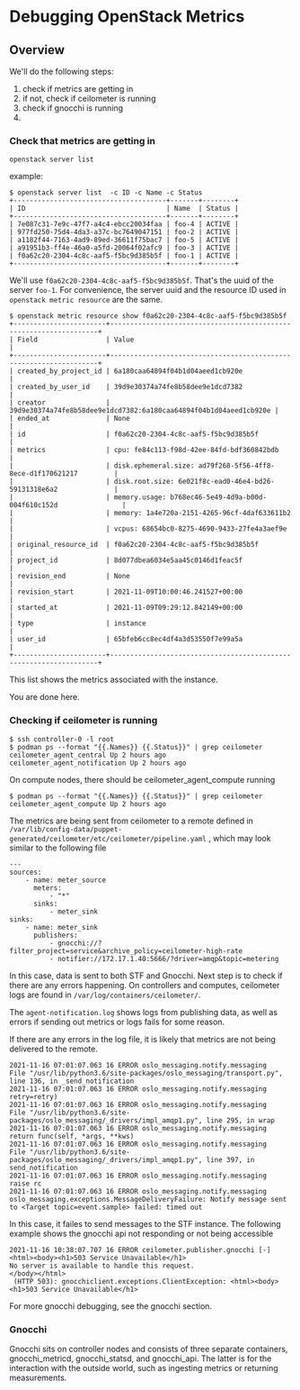 # Debugging OpenStack Metrics


## Overview


We'll do the following steps:

1. check if metrics are getting in 
2. if not, check if ceilometer is running
3. check if gnocchi is running
4. 



### Check that metrics are getting in

`openstack server list`

example:

```
$ openstack server list  -c ID -c Name -c Status
+--------------------------------------+-------+--------+
| ID                                   | Name  | Status |
+--------------------------------------+-------+--------+
| 7e087c31-7e9c-47f7-a4c4-ebcc20034faa | foo-4 | ACTIVE |
| 977fd250-75d4-4da3-a37c-bc7649047151 | foo-2 | ACTIVE |
| a1182f44-7163-4ad9-89ed-36611f75bac7 | foo-5 | ACTIVE |
| a91951b3-ff4e-46a0-a5fd-20064f02afc9 | foo-3 | ACTIVE |
| f0a62c20-2304-4c8c-aaf5-f5bc9d385b5f | foo-1 | ACTIVE |
+--------------------------------------+-------+--------+
```

We'll use `f0a62c20-2304-4c8c-aaf5-f5bc9d385b5f`. That's the uuid of the server `foo-1`. For convenience, the server uuid and the resource ID used in `openstack metric resource` are the same.

```
$ openstack metric resource show f0a62c20-2304-4c8c-aaf5-f5bc9d385b5f
+-----------------------+-------------------------------------------------------------------+
| Field                 | Value                                                             |
+-----------------------+-------------------------------------------------------------------+
| created_by_project_id | 6a180caa64894f04b1d04aeed1cb920e                                  |
| created_by_user_id    | 39d9e30374a74fe8b58dee9e1dcd7382                                  |
| creator               | 39d9e30374a74fe8b58dee9e1dcd7382:6a180caa64894f04b1d04aeed1cb920e |
| ended_at              | None                                                              |
| id                    | f0a62c20-2304-4c8c-aaf5-f5bc9d385b5f                              |
| metrics               | cpu: fe84c113-f98d-42ee-84fd-bdf360842bdb                         |
|                       | disk.ephemeral.size: ad79f268-5f56-4ff8-8ece-d1f170621217         |
|                       | disk.root.size: 6e021f8c-ead0-46e4-bd26-59131318e6a2              |
|                       | memory.usage: b768ec46-5e49-4d9a-b00d-004f610c152d                |
|                       | memory: 1a4e720a-2151-4265-96cf-4daf633611b2                      |
|                       | vcpus: 68654bc0-8275-4690-9433-27fe4a3aef9e                       |
| original_resource_id  | f0a62c20-2304-4c8c-aaf5-f5bc9d385b5f                              |
| project_id            | 8d077dbea6034e5aa45c0146d1feac5f                                  |
| revision_end          | None                                                              |
| revision_start        | 2021-11-09T10:00:46.241527+00:00                                  |
| started_at            | 2021-11-09T09:29:12.842149+00:00                                  |
| type                  | instance                                                          |
| user_id               | 65bfeb6cc8ec4df4a3d53550f7e99a5a                                  |
+-----------------------+-------------------------------------------------------------------+
```

This list shows the metrics associated with the instance.

You are done here.

### Checking if ceilometer is running

```
$ ssh controller-0 -l root
$ podman ps --format "{{.Names}} {{.Status}}" | grep ceilometer
ceilometer_agent_central Up 2 hours ago
ceilometer_agent_notification Up 2 hours ago
```

On compute nodes, there should be ceilometer_agent_compute running

```
$ podman ps --format "{{.Names}} {{.Status}}" | grep ceilometer
ceilometer_agent_compute Up 2 hours ago
```

The metrics are being sent from ceilometer to a remote defined in 
`/var/lib/config-data/puppet-generated/ceilometer/etc/ceilometer/pipeline.yaml`
, which may look similar to the following file

```
---
sources:
    - name: meter_source
      meters:
          - "*"
      sinks:
          - meter_sink
sinks:
    - name: meter_sink
      publishers:
          - gnocchi://?filter_project=service&archive_policy=ceilometer-high-rate
          - notifier://172.17.1.40:5666/?driver=amqp&topic=metering

```
In this case, data is sent to both STF and Gnocchi. Next step is to check 
if there are any errors happening. On controllers and computes, ceilometer 
logs are found in `/var/log/containers/ceilometer/`. 

The `agent-notification.log` shows logs from publishing data, as well as
errors if sending out metrics or logs fails for some reason.

If there are any errors in the log file, it is likely that metrics are not
being delivered to the remote.

```
2021-11-16 07:01:07.063 16 ERROR oslo_messaging.notify.messaging   File "/usr/lib/python3.6/site-packages/oslo_messaging/transport.py", line 136, in _send_notification
2021-11-16 07:01:07.063 16 ERROR oslo_messaging.notify.messaging     retry=retry)
2021-11-16 07:01:07.063 16 ERROR oslo_messaging.notify.messaging   File "/usr/lib/python3.6/site-packages/oslo_messaging/_drivers/impl_amqp1.py", line 295, in wrap
2021-11-16 07:01:07.063 16 ERROR oslo_messaging.notify.messaging     return func(self, *args, **kws)
2021-11-16 07:01:07.063 16 ERROR oslo_messaging.notify.messaging   File "/usr/lib/python3.6/site-packages/oslo_messaging/_drivers/impl_amqp1.py", line 397, in send_notification
2021-11-16 07:01:07.063 16 ERROR oslo_messaging.notify.messaging     raise rc
2021-11-16 07:01:07.063 16 ERROR oslo_messaging.notify.messaging oslo_messaging.exceptions.MessageDeliveryFailure: Notify message sent to <Target topic=event.sample> failed: timed out
```

In this case, it failes to send messages to the STF instance. The following
example shows the gnocchi api not responding or not being accessible

```
2021-11-16 10:38:07.707 16 ERROR ceilometer.publisher.gnocchi [-] <html><body><h1>503 Service Unavailable</h1>
No server is available to handle this request.
</body></html>
 (HTTP 503): gnocchiclient.exceptions.ClientException: <html><body><h1>503 Service Unavailable</h1>
```

For more gnocchi debugging, see the gnocchi section.

### Gnocchi

Gnocchi sits on controller nodes and consists of three separate containers,
gnocchi_metricd, gnocchi_statsd, and gnocchi_api. The latter is for the
interaction with the outside world, such as ingesting metrics or returning
measurements.
